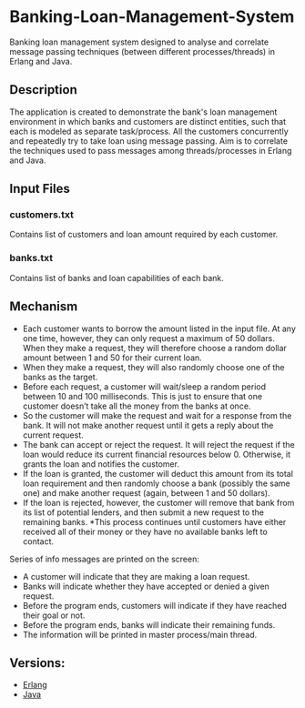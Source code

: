 # Banking-Loan-Management-System
Banking loan management system designed to analyse and correlate message passing techniques (between different processes/threads) in Erlang and Java.

## Description 
The application is created to demonstrate the bank's loan management environment in which banks and customers are distinct entities, such that each is modeled as separate task/process. All the customers concurrently and repeatedly try to take loan using message passing. Aim is to correlate the techniques used to pass messages among threads/processes in Erlang and Java.

## Input Files
   ### customers.txt ### 
   Contains list of customers and loan amount required by each customer.
   ### banks.txt ###
   Contains list of banks and loan capabilities of each bank.

## Mechanism
* Each customer wants to borrow the amount listed in the input file. At any one time, however, they can only request a maximum of 50 dollars. When they make a request, they will therefore choose a random dollar amount between 1 and 50 for their current loan.
* When they make a request, they will also randomly choose one of the banks as the target.
* Before each request, a customer will wait/sleep a random period between 10 and 100 milliseconds. This is just to ensure that one customer doesn’t take all the money from the banks at once.
* So the customer will make the request and wait for a response from the bank. It will not make another request until it gets a reply about the current request.
* The bank can accept or reject the request. It will reject the request if the loan would reduce its current financial resources below 0. Otherwise, it grants the loan and notifies the customer.
* If the loan is granted, the customer will deduct this amount from its total loan requirement and then randomly choose a bank (possibly the same one) and make another request (again, between 1 and 50 dollars).
* If the loan is rejected, however, the customer will remove that bank from its list of potential lenders, and then submit a new request to the remaining banks.
*This process continues until customers have either received all of their money or they have no available banks left to contact.

Series of info messages are printed on the screen:

* A customer will indicate that they are making a loan request.
* Banks will indicate whether they have accepted or denied a given request.
* Before the program ends, customers will indicate if they have reached their goal or not.
* Before the program ends, banks will indicate their remaining funds.
* The information will be printed in master process/main thread.

## Versions:
* [Erlang](https://github.com/kourharsh/Banking-Loan-Management-System/tree/master/Erlang "Erlang title")
* [Java](https://github.com/kourharsh/Banking-Loan-Management-System/tree/master/Java "Java title")
 
 
  
 
